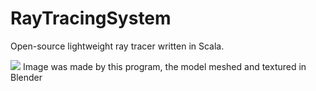 # RayTracingSystem
Open-source lightweight ray tracer written in Scala.

![](https://i.imgur.com/fCryK18.png)
Image was made by this program, the model meshed and textured in Blender
